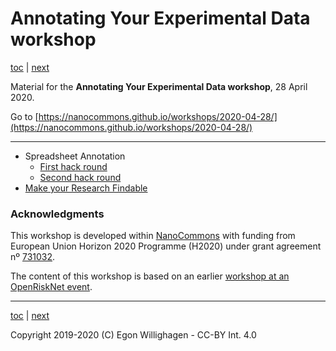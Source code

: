 # Annotating Your Experimental Data workshop

[toc](./README.md) | [next](SpreadsheetAnnotation.md)

Material for the **Annotating Your Experimental Data workshop**, 28 April 2020.

Go to [https://nanocommons.github.io/workshops/2020-04-28/](https://nanocommons.github.io/workshops/2020-04-28/)

---

* Spreadsheet Annotation
   * [First hack round](SpreadsheetAnnotation.md)
   * [Second hack round](SpreadsheetAnnotation2.md)
* [Make your Research Findable](Findable.md)

### Acknowledgments

This workshop is developed within  [NanoCommons](https://www.nanocommons.eu/) with funding from
European Union Horizon 2020 Programme (H2020) under grant agreement nº [731032](https://cordis.europa.eu/project/rcn/212586/en).

The content of this workshop is based on an earlier 
[workshop at an OpenRiskNet event](https://openrisknet.github.io/workshop/OntologyWorkshop/).

---

[toc](./README.md) | [next](SpreadsheetAnnotation.md)

Copyright 2019-2020 (C) Egon Willighagen - CC-BY Int. 4.0
